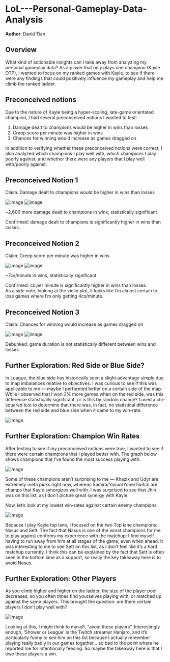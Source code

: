 # LoL---Personal-Gameplay-Data-Analysis
**Author**: David Tian

## Overview
What kind of actionable insights can I take away from analyzing my personal gameplay data? As a player that only plays one champion (Kayle OTP), I wanted to focus on my ranked games with Kayle, to see if there were any findings that could positively influence my gameplay and help me climb the ranked ladder.

## Preconceived notions
Due to the nature of Kayle being a hyper-scaling, late-game orientated champion, I had several preconceived notions I wanted to test:
1. Damage dealt to champions would be higher in wins than losses
2. Creep score per minute was higher in wins
3. Chances for winning would increase as games dragged on


In addition to verifying whether these preconceived notions were correct, I also analyzed which champions I play well with, which champions I play poorly against, and whether there were any players that I play well with/poorly against.

## Preconceived Notion 1
Claim: Damage dealt to champions would be higher in wins than losses

![image](https://miro.medium.com/max/682/1*h2dzOsMyV8N0pI90YPGGQw.png)
![image](https://miro.medium.com/max/594/1*6Zju_KIhfwb6wQCeY5cfLg.png)

~2,600 more damage dealt to champions in wins, statistically significant

Confirmed: damage dealt to champions is significantly higher in wins than losses.

## Preconceived Notion 2
Claim: Creep score per minute was higher in wins

![image](https://miro.medium.com/max/663/1*A63li98LW9MNaBsD8qA6qQ.png)
![image](https://miro.medium.com/max/579/1*_coLVAJLJhu6kxQykLljuw.png)

~7cs/minute in wins, statistically significant

Confirmed: cs per minute is significantly higher in wins than losses. <br>
As a side note, looking at the violin plot, it looks like I’m almost certain to lose games where I’m only getting 4cs/minute.

## Preconceived Notion 3
Claim: Chances for winning would increase as games dragged on

![image](https://miro.medium.com/max/663/1*wOPXPJZcJdw1gkJvk21erQ.png)
![image](https://miro.medium.com/max/570/1*zc-GIW_nbEpsC4VUfQNUnw.png)

Debunked: game duration is not statistically different between wins and losses

## Further Exploration: Red Side or Blue Side?
In League, the blue side has historically seen a slight advantage simply due to map imbalances relative to objectives. I was curious to see if this was applicable to me — maybe I performed better on a certain side of the map. While I observed that I won 3% more games when on the red side, was this difference statistically significant, or is this by random chance? I used a chi-squared test to determine that there was, in fact, no statistical difference between the red side and blue side when it came to my win-rate.

![image](https://miro.medium.com/max/631/1*UAK7uHKvRrFXWH0LFISvJw.png)

## Further Exploration: Champion Win Rates
After testing to see if my preconceived notions were true, I wanted to see if there were certain champions that I played better with. The graph below shows champions that I’ve found the most success playing with.

![image](https://miro.medium.com/max/700/1*tHvkjfT04_T64FM_1HXNwA.png)

Some of these champions aren’t surprising to me — Khazix and Udyr are extremely meta picks right now, whereas Samira/Yasuo/Yone/Twitch are champs that Kayle synergizes well with. I was surprised to see that Jhin was on this list, as I don’t picture great synergy with Kayle. <br>

Now, let’s look at my lowest win-rates against certain enemy champions.

![image](https://miro.medium.com/max/700/1*Qlngp1dGmy1S43IrHbve2A.png)

Because I play Kayle top lane, I focused on the two Top lane champions: Nasus and Sett. The fact that Nasus is one of the worst champions for me to play against confirms my experience with the matchup: I find myself having to run away from him at all stages of the game, even when ahead. It was interesting to me to see Sett on this list, as I don’t feel like it’s a hard matchup currently. I think this can be explained by the fact that Sett is often seen in the bottom lane as a support, so really the key takeaway here is to avoid Nasus.

## Further Exploration: Other Players
As you climb higher and higher on the ladder, the size of the player pool decreases, so you often times find yourselves playing with, or matched up against the same players. This brought the question: are there certain players I don’t play well with?

![image](https://miro.medium.com/max/384/1*W3l7Nl2PYG6jdlNO6TJ0Lg.png)

Looking at this, I might think to myself, “avoid these players”. Interestingly enough, ‘Shower or League’ is the Twitch streamer Hanjaro, and it’s particularly funny to see him on this list because I actually remember playing really badly in our games together… so bad to the point where he reported me for intentionally feeding. So maybe the takeaway here is that I owe these players a win.
